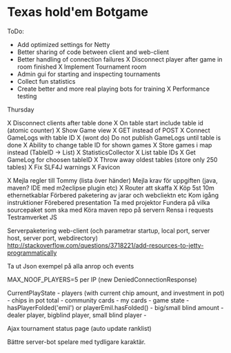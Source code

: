 Texas hold'em Botgame
=====================

ToDo:

- Add optimized settings for Netty
- Better sharing of code between client and web-client
- Better handling of connection failures
X Disconnect player after game in room finished
X Implement Tournament room
- Admin gui for starting and inspecting tournaments
- Collect fun statistics
- Create better and more real playing bots for training
X Performance testing


Thursday

X Disconnect clients after table done
X On table start include table id (atomic counter)
X Show Game view
    X GET instead of POST
    X Connect GameLogs with table ID
    X (wont do) Do not publish GameLogs until table is done
    X Ability to change table ID for shown games
    X Store games i map instead (TableID -> List<GameLog>)
X StatisticsCollector
    X List table IDs
    X Get GameLog for choosen tableID
    X Throw away oldest tables (store only 250 tables)
X Fix SLF4J warnings
X Favicon


X Mejla regler till Tommy (lista över händer)
Mejla krav för uppgiften (java, maven? IDE med m2eclipse plugin etc)
X Router att skaffa
X Köp 5st 10m ethernetkablar
Förbered paketering av jarar och webcliektn etc
Kom igång instruktioner
Förebered presentation
Ta med projektor
Fundera på vilka sourcepaket som ska med
Köra maven repo på servern
Rensa i requests
Testramverket JS

Serverpaketering web-client (och parametrar startup, local port, server host, server port, webdirectory)
http://stackoverflow.com/questions/3718221/add-resources-to-jetty-programmatically

Ta ut Json exempel på alla anrop och events

MAX_NOOF_PLAYERS=5 per IP (new DeniedConnectionResponse)

CurrentPlayState
    - players (with current chip amount, and investment in pot)
    - chips in pot total
    - community cards
    - my cards
    - game state
    - hasPlayerFolded('emil') or playerEmil.hasFolded()
    - big/small blind amount
    - dealer player, bigblind player, small blind player
    -

Ajax tournament status page (auto update ranklist)

Bättre server-bot spelare med tydligare karaktär.



